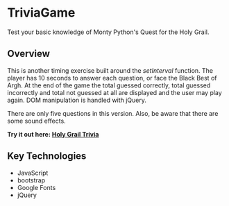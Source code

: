 # TriviaGame
Test your basic knowledge of Monty Python's Quest for the Holy Grail.

## Overview
This is another timing exercise built around the *setInterval* function. The player has 10 seconds to answer each question, or face the Black Best of Argh. At the end of the game the total guessed correctly, total guessed incorrectly and total not guessed at all are displayed and the user may play again. DOM manipulation is handled with jQuery.

There are only five questions in this version. Also, be aware that there are some sound effects. 

**Try it out here: [Holy Grail Trivia](https://rgerboth.github.io/TriviaGame/# "Holy Grail Trivia")**

## Key Technologies

* JavaScript
* bootstrap
* Google Fonts
* jQuery
